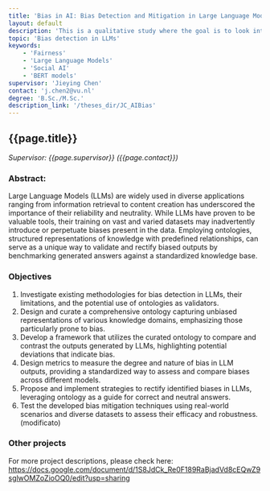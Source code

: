 ```yaml
---
title: 'Bias in AI: Bias Detection and Mitigation in Large Language Models (Collaboration with UWV)'
layout: default
description: 'This is a qualitative study where the goal is to look into common theories and disciplines that might influence novel Hybrid Intelligence methods.'
topic: 'Bias detection in LLMs'
keywords: 
    - 'Fairness'
    - 'Large Language Models'
    - 'Social AI'
    - 'BERT models'
supervisor: 'Jieying Chen'
contact: 'j.chen2@vu.nl'
degree: 'B.Sc./M.Sc.'
description_link: '/theses_dir/JC_AIBias'
---
```


<!-- The informtation below doesn´t need to be adjusted. It is automatically pulled from the frontmatter-->
## {{page.title}} 
*Supervisor: {{page.supervisor}} ({{page.contact}})*

### Abstract: 
Large Language Models (LLMs) are widely used in diverse
applications ranging from information retrieval to content creation has
underscored the importance of their reliability and neutrality. While LLMs
have proven to be valuable tools, their training on vast and varied
datasets may inadvertently introduce or perpetuate biases present in
the data. Employing ontologies, structured representations of
knowledge with predefined relationships, can serve as a unique way to
validate and rectify biased outputs by benchmarking generated answers
against a standardized knowledge base.

### Objectives
1. Investigate existing methodologies for bias detection in LLMs, their
limitations, and the potential use of ontologies as validators.
2. Design and curate a comprehensive ontology capturing unbiased
representations of various knowledge domains, emphasizing those
particularly prone to bias.
3. Develop a framework that utilizes the curated ontology to compare
and contrast the outputs generated by LLMs, highlighting potential
deviations that indicate bias.
4. Design metrics to measure the degree and nature of bias in LLM
outputs, providing a standardized way to assess and compare biases
across different models.
5. Propose and implement strategies to rectify identified biases in LLMs,
leveraging ontology as a guide for correct and neutral answers.
6. Test the developed bias mitigation techniques using real-world
scenarios and diverse datasets to assess their efficacy and robustness. (modificato) 


### Other projects
For more project descriptions, please check here: https://docs.google.com/document/d/1S8JdCk_Re0F189RaBjadVd8cEQwZ9sglwOMZoZioOQ0/edit?usp=sharing

